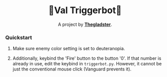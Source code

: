 <div align="center">
  
<h1>🎯Val Triggerbot🎯</h1>

A project by [**Thegladster**](https://github.com/Thegladster).

<div align="left">
  
<h3>Quickstart</h3>

1. Make sure enemy color setting is set to deuteranopia.

2. Additionally, keybind the 'Fire' button to the button '0'. If that number is already in use, edit the keybind in `triggerbot.py`. However, it cannot be just the conventional mouse click (Vanguard prevents it).
